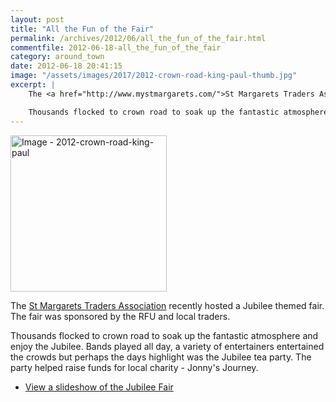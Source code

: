 ```yaml
---
layout: post
title: "All the Fun of the Fair"
permalink: /archives/2012/06/all_the_fun_of_the_fair.html
commentfile: 2012-06-18-all_the_fun_of_the_fair
category: around_town
date: 2012-06-18 20:41:15
image: "/assets/images/2017/2012-crown-road-king-paul-thumb.jpg"
excerpt: |
    The <a href="http://www.mystmargarets.com/">St Margarets Traders Association</a> recently hosted a Jubilee themed fair. The fair was sponsored by the RFU and local traders.

    Thousands flocked to crown road to soak up the fantastic atmosphere and enjoy the Jubilee. Bands played all day, a variety of entertainers entertained the crowds but perhaps the days highlight was the Jubilee tea party. The party helped raise funds for local charity - Jonny's Journey.
---
```


<a href="/assets/images/2017/2012-crown-road-king-paul.jpg" title="Click for a larger image"><img src="/assets/images/2017/2012-crown-road-king-paul-thumb.jpg" width="250" alt="Image - 2012-crown-road-king-paul"  class="photo right"/></a>

The [St Margarets Traders Association](http://www.mystmargarets.com/) recently hosted a Jubilee themed fair. The fair was sponsored by the RFU and local traders.

Thousands flocked to crown road to soak up the fantastic atmosphere and enjoy the Jubilee. Bands played all day, a variety of entertainers entertained the crowds but perhaps the days highlight was the Jubilee tea party. The party helped raise funds for local charity - Jonny's Journey.

-   [View a slideshow of the Jubilee Fair](http://www.flickr.com//photos/mahnke/sets/72157630181099864/show/)
